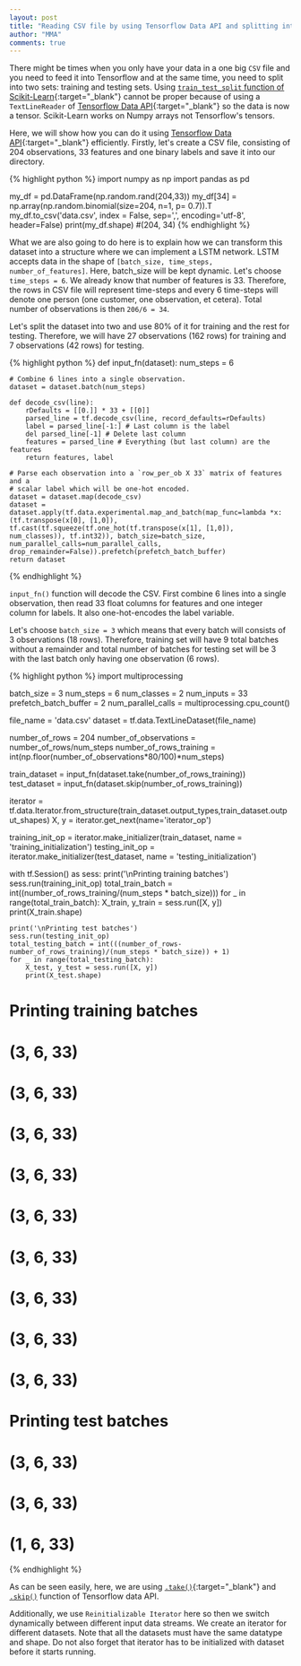 ```yaml
---
layout: post
title: "Reading CSV file by using Tensorflow Data API and splitting into training and testing sets and for LSTM"
author: "MMA"
comments: true
---
```


There might be times when you only have your data in a one big `CSV` file and you need to feed it into Tensorflow and at the same time, you need to split into two sets: training and testing sets. Using [`train_test_split` function of Scikit-Learn](https://scikit-learn.org/stable/modules/generated/sklearn.model_selection.train_test_split.html){:target="_blank"} cannot be proper because of using a `TextLineReader` of [Tensorflow Data API](https://www.tensorflow.org/api_docs/python/tf/data){:target="_blank"} so the data is now a tensor. Scikit-Learn works on Numpy arrays not Tensorflow's tensors.

Here, we will show how you can do it using [Tensorflow Data API](https://www.tensorflow.org/api_docs/python/tf/data){:target="_blank"} efficiently. Firstly, let's create a CSV file, consisting of 204 observations, 33 features and one binary labels and save it into our directory.

{% highlight python %}
import numpy as np
import pandas as pd

my_df  = pd.DataFrame(np.random.rand(204,33))
my_df[34] = np.array(np.random.binomial(size=204, n=1, p= 0.7)).T
my_df.to_csv('data.csv', index = False, sep=',', encoding='utf-8', header=False)
print(my_df.shape)
#(204, 34)
{% endhighlight %}

What we are also going to do here is to explain how we can transform this dataset into a structure where we can implement a LSTM network. LSTM accepts data in the shape of `[batch_size, time_steps, number_of_features]`. Here, batch_size will be kept dynamic. Let's choose `time_steps = 6`. We already know that number of features is 33. Therefore, the rows in CSV file will represent time-steps and every 6 time-steps will denote one person (one customer, one observation, et cetera). Total number of observations is then `206/6 = 34`. 

Let's split the dataset into two and use $80\%$ of it for training and the rest for testing. Therefore, we will have 27 observations (162 rows) for training and 7 observations (42 rows) for testing.

{% highlight python %}
def input_fn(dataset):
    num_steps = 6
    
    # Combine 6 lines into a single observation.   
    dataset = dataset.batch(num_steps)

    def decode_csv(line):
        rDefaults = [[0.]] * 33 + [[0]] 
        parsed_line = tf.decode_csv(line, record_defaults=rDefaults)
        label = parsed_line[-1:] # Last column is the label
        del parsed_line[-1] # Delete last column
        features = parsed_line # Everything (but last column) are the features
        return features, label

    # Parse each observation into a `row_per_ob X 33` matrix of features and a
    # scalar label which will be one-hot encoded.
    dataset = dataset.map(decode_csv)
    dataset = dataset.apply(tf.data.experimental.map_and_batch(map_func=lambda *x:(tf.transpose(x[0], [1,0]), tf.cast(tf.squeeze(tf.one_hot(tf.transpose(x[1], [1,0]), num_classes)), tf.int32)), batch_size=batch_size, num_parallel_calls=num_parallel_calls, drop_remainder=False)).prefetch(prefetch_batch_buffer)
    return dataset
{% endhighlight %}

`input_fn()` function will decode the CSV. First combine 6 lines into a single observation, then read 33 float columns for features and one integer column for labels. It also one-hot-encodes the label variable. 

Let's choose `batch_size = 3` which means that every batch will consists of 3 observations (18 rows). Therefore, training set will have 9 total batches without a remainder and total number of batches for testing set will be 3 with the last batch only having one observation (6 rows).

{% highlight python %}
import multiprocessing

batch_size = 3
num_steps = 6
num_classes = 2
num_inputs = 33
prefetch_batch_buffer = 2
num_parallel_calls = multiprocessing.cpu_count()

file_name = 'data.csv'
dataset = tf.data.TextLineDataset(file_name)

number_of_rows = 204
number_of_observations = number_of_rows/num_steps
number_of_rows_training = int(np.floor(number_of_observations*80/100)*num_steps)

train_dataset = input_fn(dataset.take(number_of_rows_training))
test_dataset = input_fn(dataset.skip(number_of_rows_training))

iterator = tf.data.Iterator.from_structure(train_dataset.output_types,train_dataset.output_shapes)
X, y = iterator.get_next(name='iterator_op')

training_init_op = iterator.make_initializer(train_dataset, name = 'training_initialization')
testing_init_op = iterator.make_initializer(test_dataset, name = 'testing_initialization')

with tf.Session() as sess:
    print('\nPrinting training batches')
    sess.run(training_init_op)
    total_train_batch = int((number_of_rows_training/(num_steps * batch_size)))
    for _ in range(total_train_batch):
        X_train, y_train = sess.run([X, y])
        print(X_train.shape)
    
    print('\nPrinting test batches')
    sess.run(testing_init_op)
    total_testing_batch = int(((number_of_rows-number_of_rows_training)/(num_steps * batch_size)) + 1)
    for _ in range(total_testing_batch):
        X_test, y_test = sess.run([X, y])
        print(X_test.shape)

# Printing training batches
# (3, 6, 33)
# (3, 6, 33)
# (3, 6, 33)
# (3, 6, 33)
# (3, 6, 33)
# (3, 6, 33)
# (3, 6, 33)
# (3, 6, 33)
# (3, 6, 33)

# Printing test batches
# (3, 6, 33)
# (3, 6, 33)
# (1, 6, 33)
{% endhighlight %}

As can be seen easily, here, we are using [`.take()`](https://www.tensorflow.org/api_docs/python/tf/data/Dataset#take){:target="_blank"} and [`.skip()`](https://www.tensorflow.org/api_docs/python/tf/data/Dataset#skip) function of Tensorflow data API.

Additionally, we use `Reinitializable Iterator` here so then we switch dynamically between different input data streams. We create an iterator for different datasets. Note that all the datasets must have the same datatype and shape. Do not also forget that iterator has to be initialized with dataset before it starts running.